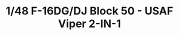 ---
layout: product
title: "1/48 F-16DG/DJ Block 50 - USAF Viper 2-IN-1"
price: "5800" 
desc: "Maketa"
img_path: "/assets/img/KIN48005.webp"
brand: "N/A"
available: false
special_offer: false
new: false
soon: false
cat: "010000"
subcat: "010700"
subsubcat: "0N/A"
sifra: "KIN48005"
popular: false
---